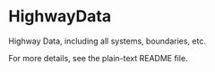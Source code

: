 # HighwayData
Highway Data, including all systems, boundaries, etc.

For more details, see the plain-text README file.
